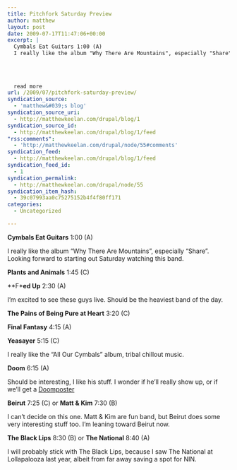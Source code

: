 ```yaml
---
title: Pitchfork Saturday Preview
author: matthew
layout: post
date: 2009-07-17T11:47:06+00:00
excerpt: |
  Cymbals Eat Guitars 1:00 (A)
  I really like the album "Why There Are Mountains", especially "Share".  Looking forward to starting out Saturday watching this band.
  
  
  
  
  read more
url: /2009/07/pitchfork-saturday-preview/
syndication_source:
  - 'matthew&#039;s blog'
syndication_source_uri:
  - http://matthewkeelan.com/drupal/blog/1
syndication_source_id:
  - http://matthewkeelan.com/drupal/blog/1/feed
"rss:comments":
  - 'http://matthewkeelan.com/drupal/node/55#comments'
syndication_feed:
  - http://matthewkeelan.com/drupal/blog/1/feed
syndication_feed_id:
  - 1
syndication_permalink:
  - http://matthewkeelan.com/drupal/node/55
syndication_item_hash:
  - 39c07993aa0c75275152b4f4f80ff171
categories:
  - Uncategorized

---
```

**Cymbals Eat Guitars** 1:00 (A)

I really like the album &#8220;Why There Are Mountains&#8221;, especially &#8220;Share&#8221;. Looking forward to starting out Saturday watching this band.
  


**Plants and Animals** 1:45 (C)

**F\***ed Up** 2:30 (A)

I&#8217;m excited to see these guys live. Should be the heaviest band of the day.

**The Pains of Being Pure at Heart** 3:20 (C)

**Final Fantasy** 4:15 (A)

**Yeasayer** 5:15 (C)

I really like the &#8220;All Our Cymbals&#8221; album, tribal chillout music.

**Doom** 6:15 (A)

Should be interesting, I like his stuff. I wonder if he&#8217;ll really show up, or if we&#8217;ll get a [Doomposter][1]

**Beirut** 7:25 (C) or **Matt & Kim** 7:30 (B)

I can&#8217;t decide on this one. Matt & Kim are fun band, but Beirut does some very interesting stuff too. I&#8217;m leaning toward Beirut now.

**The Black Lips** 8:30 (B) or **The National** 8:40 (A)

I will probably stick with The Black Lips, because I saw The National at Lollapalooza last year, albeit from far away saving a spot for NIN.

 [1]: http://www.hiphopdx.com/index/features/id.1331/title.doom-shadows-on-the-sun
